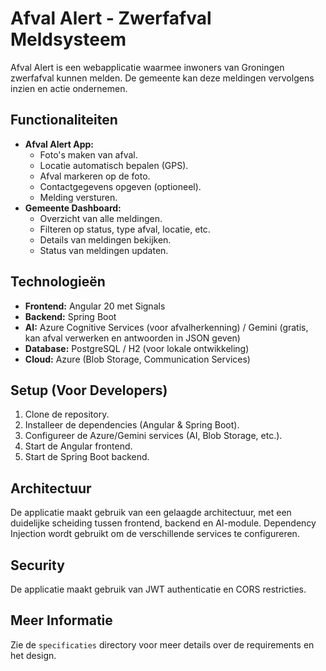 # Afval Alert - Zwerfafval Meldsysteem

Afval Alert is een webapplicatie waarmee inwoners van Groningen zwerfafval kunnen melden. De gemeente kan deze meldingen vervolgens inzien en actie ondernemen.

## Functionaliteiten

*   **Afval Alert App:**
    *   Foto's maken van afval.
    *   Locatie automatisch bepalen (GPS).
    *   Afval markeren op de foto.
    *   Contactgegevens opgeven (optioneel).
    *   Melding versturen.
*   **Gemeente Dashboard:**
    *   Overzicht van alle meldingen.
    *   Filteren op status, type afval, locatie, etc.
    *   Details van meldingen bekijken.
    *   Status van meldingen updaten.

## Technologieën

*   **Frontend:** Angular 20 met Signals
*   **Backend:** Spring Boot
*   **AI:** Azure Cognitive Services (voor afvalherkenning) / Gemini (gratis, kan afval verwerken en antwoorden in JSON geven)
*   **Database:** PostgreSQL / H2 (voor lokale ontwikkeling)
*   **Cloud:** Azure (Blob Storage, Communication Services)

## Setup (Voor Developers)

1.  Clone de repository.
2.  Installeer de dependencies (Angular & Spring Boot).
3.  Configureer de Azure/Gemini services (AI, Blob Storage, etc.).
4.  Start de Angular frontend.
5.  Start de Spring Boot backend.

## Architectuur

De applicatie maakt gebruik van een gelaagde architectuur, met een duidelijke scheiding tussen frontend, backend en AI-module. Dependency Injection wordt gebruikt om de verschillende services te configureren.

## Security

De applicatie maakt gebruik van JWT authenticatie en CORS restricties.

## Meer Informatie

Zie de `specificaties` directory voor meer details over de requirements en het design.